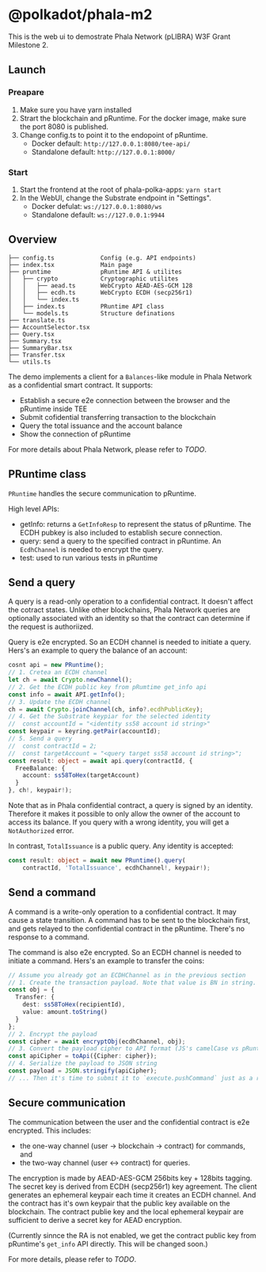 # @polkadot/phala-m2

This is the web ui to demostrate Phala Network (pLIBRA) W3F Grant Milestone 2.

## Launch

### Preapare

1. Make sure you have yarn installed
2. Strart the blockchain and pRuntime. For the docker image, make sure the port 8080 is published.
3. Change config.ts to point it to the endopoint of pRuntime.
   - Docker default: `http://127.0.0.1:8080/tee-api/`
   - Standalone default: `http://127.0.0.1:8000/`

### Start

1. Start the frontend at the root of phala-polka-apps: `yarn start`
2. In the WebUI, change the Substrate endpoint in "Settings".
   - Docker defulat: `ws://127.0.0.1:8080/ws`
   - Standalone default: `ws://127.0.0.1:9944`

## Overview

```text
├── config.ts             Config (e.g. API endpoints)
├── index.tsx             Main page
├── pruntime              pRuntime API & utilites
│   ├── crypto            Cryptographic utilites
│   │   ├── aead.ts       WebCrypto AEAD-AES-GCM 128
│   │   ├── ecdh.ts       WebCrypto ECDH (secp256r1)
│   │   └── index.ts
│   ├── index.ts          PRuntime API class
│   └── models.ts         Structure definations
├── translate.ts
├── AccountSelector.tsx
├── Query.tsx
├── Summary.tsx
├── SummaryBar.tsx
├── Transfer.tsx
└── utils.ts
```

The demo implements a client for a `Balances`-like module in Phala Network as a confidential smart contract. It supports:

- Establish a secure e2e connection between the browser and the pRuntime inside TEE
- Submit cofidential transferring transaction to the blockchain
- Query the total issuance and the account balance
- Show the connection of pRuntime

For more details about Phala Network, please refer to *TODO*.

## PRuntime class

`PRuntime` handles the secure communication to pRuntime.

High level APIs:

- getInfo: returns a `GetInfoResp` to represent the status of pRuntime. The ECDH pubkey is also included to establish secure connection.
- query: send a query to the specified contract in pRuntime. An `EcdhChannel` is needed to encrypt the query.
- test: used to run various tests in pRuntime

## Send a query

A query is a read-only operation to a confidential contract. It doesn't affect the cotract states. Unlike other blockchains, Phala Network queries are optionally associated with an identity so that the contract can determine if the request is authoriized.

Query is e2e encrypted. So an ECDH channel is needed to initiate a query. Hers's an example to query the balance of an account:

```ts
cosnt api = new PRuntime();
// 1. Cretea an ECDH channel
let ch = await Crypto.newChannel();
// 2. Get the ECDH public key from pRumtime get_info api
const info = await API.getInfo();
// 3. Update the ECDH channel
ch = await Crypto.joinChannel(ch, info?.ecdhPublicKey);
// 4. Get the Substrate keypiar for the selected identity
//  const accountId = "<identity ss58 account id string>"
const keypair = keyring.getPair(accountId);
// 5. Send a query
//  const contractId = 2;
//  const targetAccount = "<query target ss58 account id string>";
const result: object = await api.query(contractId, {
  FreeBalance: {
    account: ss58ToHex(targetAccount)
  }
}, ch!, keypair!);
```

Note that as in Phala confidential contract, a query is signed by an identity. Therefore it makes it possible to only allow the owner of the account to access its balance. If you query with a wrong identity, you will get a `NotAuthorized` error.

In contrast, `TotalIssuance` is a public query. Any identity is accepted:

```ts
const result: object = await new PRuntime().query(
    contractId, 'TotalIssuance', ecdhChannel!, keypair!);
```

## Send a command

A command is a write-only operation to a confidential contract. It may cause a state transition. A command has to be sent to the blockchain first, and gets relayed to the confidential contract in the pRuntime. There's no response to a command.

The command is also e2e encrypted. So an ECDH channel is needed to initiate a command. Hers's an example to transfer the coins:

```ts
// Assume you already got an ECDHChannel as in the previous section
// 1. Create the transaction payload. Note that value is BN in string.
const obj = {
  Transfer: {
    dest: ss58ToHex(recipientId),
    value: amount.toString()
  }
};
// 2. Encrypt the payload
const cipher = await encryptObj(ecdhChannel, obj);
// 3. Convert the payload cipher to API format (JS's camelCase vs pRuntime's sname_case)
const apiCipher = toApi({Cipher: cipher});
// 4. Serialize the payload to JSON string
const payload = JSON.stringify(apiCipher);
// ... Then it's time to submit it to `execute.pushCommand` just as a regular Substrate tx
```

## Secure communication

The communication between the user and the confidential contract is e2e encrypted. This includes:

- the one-way channel (user -> blockchain -> contract) for commands, and
- the two-way channel (user <-> contract) for queries.

The encryption is made by AEAD-AES-GCM 256bits key + 128bits tagging. The secret key is derived from ECDH (secp256r1) key agreement. The client generates an ephemeral keypair each time it creates an ECDH channel. And the contract has it's own keypair that the public key available on the blockchain. The contract publie key and the local ephemeral keypair are sufficient to derive a secret key for AEAD encryption.

(Currently sinnce the RA is not enabled, we get the contract public key from pRuntime's `get_info` API directly. This will be changed soon.)

For more details, please refer to *TODO*.

